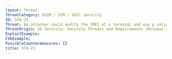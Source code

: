 ```yaml
---
layout: threat
ThreatCategory: USIM / SIM / UICC security
ID: STA-23
Threat: An attacker could modify the IMEI of a terminal and use a valid SIM with it to access services.
ThreatOrigin: 3G Security; Security Threats and Requirements (Release 4) [^165]
ExploitExample:
CVEExample:
PossibleCountermeasures: {}
title: STA-23
---
```


